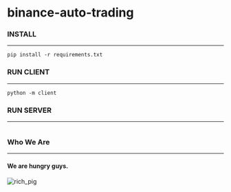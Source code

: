 # binance-auto-trading

### INSTALL
***
```
pip install -r requirements.txt
```

### RUN CLIENT
***
```
python -m client
```

### RUN SERVER
***
```

```

### Who We Are
***
#### We are hungry guys.
![rich_pig](https://user-images.githubusercontent.com/60350835/182033259-c25e6e3c-7eb3-4c42-bd7d-3dc760d526a6.jpg)
